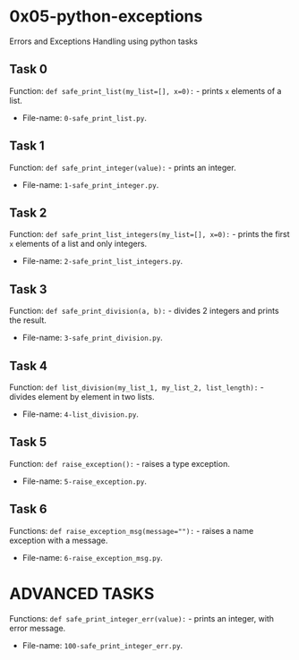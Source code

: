 # 0x05-python-exceptions
Errors and Exceptions Handling using python tasks

## Task 0
Function: `def safe_print_list(my_list=[], x=0):` - prints `x` elements of a list.
 * File-name: `0-safe_print_list.py`.

## Task 1
Function: `def safe_print_integer(value):` - prints an integer.
* File-name: `1-safe_print_integer.py`.

## Task 2
Function: `def safe_print_list_integers(my_list=[], x=0):` - prints the first `x` elements of a list and only integers.
* File-name: `2-safe_print_list_integers.py`.

## Task 3
Function: `def safe_print_division(a, b):` - divides 2 integers and prints the result.
* File-name: `3-safe_print_division.py`.

## Task 4
Function: `def list_division(my_list_1, my_list_2, list_length):` - divides element by element in two lists.
* File-name: `4-list_division.py`.

## Task 5
Function: `def raise_exception():` - raises a type exception.
* File-name: `5-raise_exception.py`.

## Task 6
Functions: `def raise_exception_msg(message=""):` - raises a name exception with a message.
* File-name: `6-raise_exception_msg.py`.

# ADVANCED TASKS
Functions: `def safe_print_integer_err(value):` - prints an integer, with error message.
* File-name: `100-safe_print_integer_err.py`.
